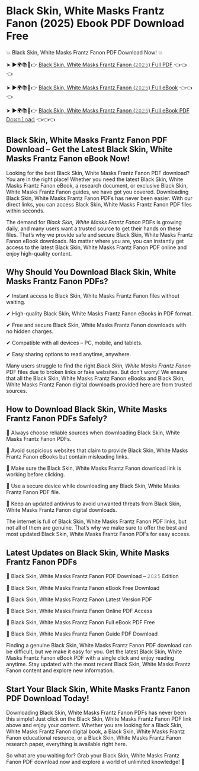 # Black Skin, White Masks Frantz Fanon (2025) Ebook PDF Download Free

💥 Black Skin, White Masks Frantz Fanon PDF Download Now! 💥

➤ ►🌍📚📱👉 [Black Skin, White Masks Frantz Fanon (𝟸𝟶𝟸𝟻) F𝚞ll PDF](https://getpdf.xyz/black-skin-white-masks-frantz-fanon) 👈👈👈


➤ ►🌍📚📱👉 [Black Skin, White Masks Frantz Fanon (𝟸𝟶𝟸𝟻) F𝚞ll eBook](https://getpdf.xyz/black-skin-white-masks-frantz-fanon) 👈👈👈


➤ ►🌍📚📱👉 [Black Skin, White Masks Frantz Fanon (𝟸𝟶𝟸𝟻) F𝚞ll eBook PDF D𝚘𝚠𝚗𝚕𝚘a𝚍](https://getpdf.xyz/black-skin-white-masks-frantz-fanon) 👈👈👈


## Black Skin, White Masks Frantz Fanon PDF Download – Get the Latest Black Skin, White Masks Frantz Fanon eBook Now!

Looking for the best Black Skin, White Masks Frantz Fanon PDF download? You are in the right place! Whether you need the latest Black Skin, White Masks Frantz Fanon eBook, a research document, or exclusive Black Skin, White Masks Frantz Fanon guides, we have got you covered. Downloading Black Skin, White Masks Frantz Fanon PDFs has never been easier. With our direct links, you can access Black Skin, White Masks Frantz Fanon PDF files within seconds.

The demand for *Black Skin, White Masks Frantz Fanon* PDFs is growing daily, and many users want a trusted source to get their hands on these files. That’s why we provide safe and secure Black Skin, White Masks Frantz Fanon eBook downloads. No matter where you are, you can instantly get access to the latest Black Skin, White Masks Frantz Fanon PDF online and enjoy high-quality content.

## Why Should You Download Black Skin, White Masks Frantz Fanon PDFs?

✔ Instant access to Black Skin, White Masks Frantz Fanon files without waiting.

✔ High-quality Black Skin, White Masks Frantz Fanon eBooks in PDF format.

✔ Free and secure Black Skin, White Masks Frantz Fanon downloads with no hidden charges.

✔ Compatible with all devices – PC, mobile, and tablets.

✔ Easy sharing options to read anytime, anywhere.

Many users struggle to find the right *Black Skin, White Masks Frantz Fanon* PDF files due to broken links or fake websites. But don’t worry! We ensure that all the Black Skin, White Masks Frantz Fanon eBooks and Black Skin, White Masks Frantz Fanon digital downloads provided here are from trusted sources.

## How to Download Black Skin, White Masks Frantz Fanon PDFs Safely?

📌 Always choose reliable sources when downloading Black Skin, White Masks Frantz Fanon PDFs.

📌 Avoid suspicious websites that claim to provide Black Skin, White Masks Frantz Fanon eBooks but contain misleading links.

📌 Make sure the Black Skin, White Masks Frantz Fanon download link is working before clicking.

📌 Use a secure device while downloading any Black Skin, White Masks Frantz Fanon PDF file.

📌 Keep an updated antivirus to avoid unwanted threats from Black Skin, White Masks Frantz Fanon digital downloads.

The internet is full of Black Skin, White Masks Frantz Fanon PDF links, but not all of them are genuine. That’s why we make sure to offer the best and most updated Black Skin, White Masks Frantz Fanon PDFs for easy access.

## Latest Updates on Black Skin, White Masks Frantz Fanon PDFs

🔹 Black Skin, White Masks Frantz Fanon PDF Download – 𝟸𝟶𝟸𝟻 Edition

🔹 Black Skin, White Masks Frantz Fanon eBook Free Download

🔹 Black Skin, White Masks Frantz Fanon Latest Version PDF

🔹 Black Skin, White Masks Frantz Fanon Online PDF Access

🔹 Black Skin, White Masks Frantz Fanon Full eBook PDF Free

🔹 Black Skin, White Masks Frantz Fanon Guide PDF Download

Finding a genuine Black Skin, White Masks Frantz Fanon PDF download can be difficult, but we make it easy for you. Get the latest Black Skin, White Masks Frantz Fanon eBook PDF with a single click and enjoy reading anytime. Stay updated with the most recent Black Skin, White Masks Frantz Fanon content and explore new information.

## Start Your Black Skin, White Masks Frantz Fanon PDF Download Today!

Downloading Black Skin, White Masks Frantz Fanon PDFs has never been this simple! Just click on the Black Skin, White Masks Frantz Fanon PDF link above and enjoy your content. Whether you are looking for a Black Skin, White Masks Frantz Fanon digital book, a Black Skin, White Masks Frantz Fanon educational resource, or a Black Skin, White Masks Frantz Fanon research paper, everything is available right here.

So what are you waiting for? Grab your Black Skin, White Masks Frantz Fanon PDF download now and explore a world of unlimited knowledge! 🚀